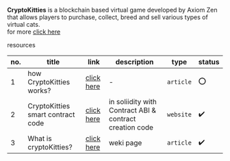 **CryptoKitties** is a blockchain based virtual game developed by Axiom Zen that allows players to purchase, collect, 
breed and sell various types of virtual cats.  
for more [click here](https://github.com/cryptocopycats/awesome-cryptokitties)

resources

no. | title | link | description | type | status
--- | ----- | ---- | ----------- | ---- | -------
1 | how CryptoKitties works? | [click here](https://medium.com/@aidobreen/how-does-cryptokitties-co-work-e5071c0abf73) | - | `article` | :o:
2 | CryptoKitties smart contract code | [click here](https://etherscan.io/address/0x06012c8cf97bead5deae237070f9587f8e7a266d#code) |  in soliidity with Contract ABI & contract creation code | `website` | :heavy_check_mark:
3 | What is cryptoKitties?| [click here](https://en.wikipedia.org/wiki/CryptoKitties) | weki page | `article` | :heavy_check_mark:
